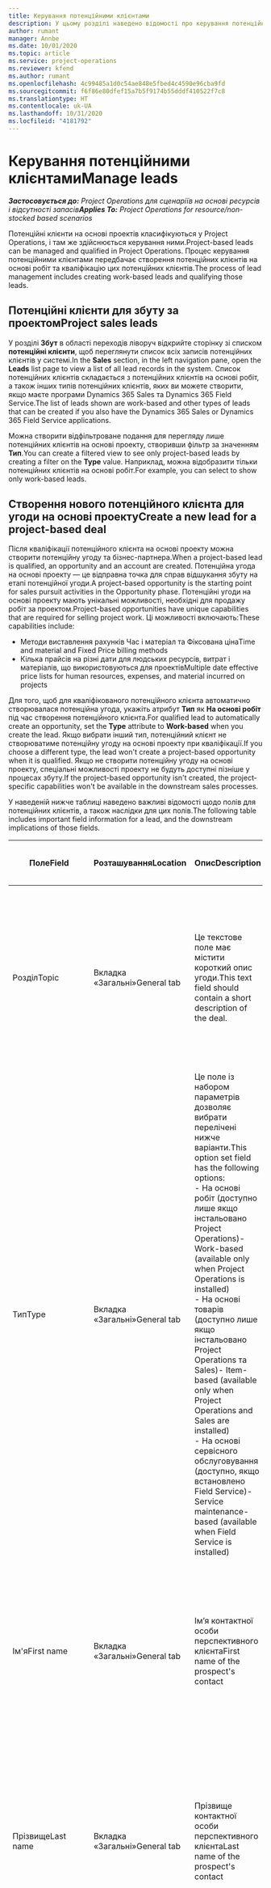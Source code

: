 ```yaml
---
title: Керування потенційними клієнтами
description: У цьому розділі наведено відомості про керування потенційними клієнтами на основі проектів.
author: rumant
manager: Annbe
ms.date: 10/01/2020
ms.topic: article
ms.service: project-operations
ms.reviewer: kfend
ms.author: rumant
ms.openlocfilehash: 4c99485a1d0c54ae848e5fbed4c4590e96cba9fd
ms.sourcegitcommit: f6f86e80dfef15a7b5f9174b55dddf410522f7c8
ms.translationtype: HT
ms.contentlocale: uk-UA
ms.lasthandoff: 10/31/2020
ms.locfileid: "4181792"
---
```

# <a name="manage-leads"></a><span data-ttu-id="63e08-103">Керування потенційними клієнтами</span><span class="sxs-lookup"><span data-stu-id="63e08-103">Manage leads</span></span>

<span data-ttu-id="63e08-104">_**Застосовується до:** Project Operations для сценаріїв на основі ресурсів і відсутності запасів_</span><span class="sxs-lookup"><span data-stu-id="63e08-104">_**Applies To:** Project Operations for resource/non-stocked based scenarios_</span></span>

<span data-ttu-id="63e08-105">Потенційні клієнти на основі проектів класифікуються у Project Operations, і там же здійснюється керування ними.</span><span class="sxs-lookup"><span data-stu-id="63e08-105">Project-based leads can be managed and qualified in Project Operations.</span></span> <span data-ttu-id="63e08-106">Процес керування потенційними клієнтами передбачає створення потенційних клієнтів на основі робіт та кваліфікацію цих потенційних клієнтів.</span><span class="sxs-lookup"><span data-stu-id="63e08-106">The process of lead management includes creating work-based leads and qualifying those leads.</span></span> 

## <a name="project-sales-leads"></a><span data-ttu-id="63e08-107">Потенційні клієнти для збуту за проектом</span><span class="sxs-lookup"><span data-stu-id="63e08-107">Project sales leads</span></span>

<span data-ttu-id="63e08-108">У розділі **Збут** в області переходів ліворуч відкрийте сторінку зі списком **потенційні клієнти**, щоб переглянути список всіх записів потенційних клієнтів у системі.</span><span class="sxs-lookup"><span data-stu-id="63e08-108">In the **Sales** section, in the left navigation pane, open the **Leads** list page to view a list of all lead records in the system.</span></span> <span data-ttu-id="63e08-109">Список потенційних клієнтів складається з потенційних клієнтів на основі робіт, а також інших типів потенційних клієнтів, яких ви можете створити, якщо маєте програми Dynamics 365 Sales та Dynamics 365 Field Service.</span><span class="sxs-lookup"><span data-stu-id="63e08-109">The list of leads shown are work-based and other types of leads that can be created if you also have the Dynamics 365 Sales or Dynamics 365 Field Service applications.</span></span>

<span data-ttu-id="63e08-110">Можна створити відфільтроване подання для перегляду лише потенційних клієнтів на основі проекту, створивши фільтр за значенням **Тип**.</span><span class="sxs-lookup"><span data-stu-id="63e08-110">You can create a filtered view to see only project-based leads by creating a filter on the **Type** value.</span></span> <span data-ttu-id="63e08-111">Наприклад, можна відобразити тільки потенційних клієнтів на основі робіт.</span><span class="sxs-lookup"><span data-stu-id="63e08-111">For example, you can select to show only work-based leads.</span></span>

## <a name="create-a-new-lead-for-a-project-based-deal"></a><span data-ttu-id="63e08-112">Створення нового потенційного клієнта для угоди на основі проекту</span><span class="sxs-lookup"><span data-stu-id="63e08-112">Create a new lead for a project-based deal</span></span>

<span data-ttu-id="63e08-113">Після кваліфікації потенційного клієнта на основі проекту можна створити потенційну угоду та бізнес-партнера.</span><span class="sxs-lookup"><span data-stu-id="63e08-113">When a project-based lead is qualified, an opportunity and an account are created.</span></span> <span data-ttu-id="63e08-114">Потенційна угода на основі проекту — це відправна точка для справ відшукання збуту на етапі потенційної угоди.</span><span class="sxs-lookup"><span data-stu-id="63e08-114">A project-based opportunity is the starting point for sales pursuit activities in the Opportunity phase.</span></span> <span data-ttu-id="63e08-115">Потенційні угоди на основі проекту мають унікальні можливості, необхідні для продажу робіт за проектом.</span><span class="sxs-lookup"><span data-stu-id="63e08-115">Project-based opportunities have unique capabilities that are required for selling project work.</span></span> <span data-ttu-id="63e08-116">Ці можливості включають:</span><span class="sxs-lookup"><span data-stu-id="63e08-116">These capabilities include:</span></span>

- <span data-ttu-id="63e08-117">Методи виставлення рахунків Час і матеріал та Фіксована ціна</span><span class="sxs-lookup"><span data-stu-id="63e08-117">Time and material and Fixed Price billing methods</span></span>
- <span data-ttu-id="63e08-118">Кілька прайсів на різні дати для людських ресурсів, витрат і матеріалів, що використовуються для проектів</span><span class="sxs-lookup"><span data-stu-id="63e08-118">Multiple date effective price lists for human resources, expenses, and material incurred on projects</span></span>

<span data-ttu-id="63e08-119">Для того, щоб для кваліфікованого потенційного клієнта автоматично створювалася потенційна угода, укажіть атрибут **Тип** як **На основі робіт** під час створення потенційного клієнта.</span><span class="sxs-lookup"><span data-stu-id="63e08-119">For qualified lead to automatically create an opportunity, set the **Type** attribute to **Work-based** when you create the lead.</span></span> <span data-ttu-id="63e08-120">Якщо вибрати інший тип, потенційний клієнт не створюватиме потенційну угоду на основі проекту при кваліфікації.</span><span class="sxs-lookup"><span data-stu-id="63e08-120">If you choose a different type, the lead won't create a project-based opportunity when it is qualified.</span></span> <span data-ttu-id="63e08-121">Якщо не створити потенційну угоду на основі проекту, спеціальні можливості проекту не будуть доступні пізніше у процесах збуту.</span><span class="sxs-lookup"><span data-stu-id="63e08-121">If the project-based opportunity isn't created, the project-specific capabilities won't be available in the downstream sales processes.</span></span>

<span data-ttu-id="63e08-122">У наведеній нижче таблиці наведено важливі відомості щодо полів для потенційних клієнтів, а також наслідки для цих полів.</span><span class="sxs-lookup"><span data-stu-id="63e08-122">The following table includes important field information for a lead, and the downstream implications of those fields.</span></span>
 
| <span data-ttu-id="63e08-123">**Поле**</span><span class="sxs-lookup"><span data-stu-id="63e08-123">**Field**</span></span> | <span data-ttu-id="63e08-124">**Розташування**</span><span class="sxs-lookup"><span data-stu-id="63e08-124">**Location**</span></span> | <span data-ttu-id="63e08-125">**Опис**</span><span class="sxs-lookup"><span data-stu-id="63e08-125">**Description**</span></span> | <span data-ttu-id="63e08-126">**Вплив на наступні етапи**</span><span class="sxs-lookup"><span data-stu-id="63e08-126">**Downstream impact**</span></span> |
| --- | --- | --- | --- |
| <span data-ttu-id="63e08-127">Розділ</span><span class="sxs-lookup"><span data-stu-id="63e08-127">Topic</span></span> | <span data-ttu-id="63e08-128">Вкладка «Загальні»</span><span class="sxs-lookup"><span data-stu-id="63e08-128">General tab</span></span> | <span data-ttu-id="63e08-129">Це текстове поле має містити короткий опис угоди.</span><span class="sxs-lookup"><span data-stu-id="63e08-129">This text field should contain a short description of the deal.</span></span> | <span data-ttu-id="63e08-130">Тема потенційного клієнта за замовчуванням вважатиметься темою потенційної угоди, іменем цінової пропозиції та сервісного договору проекту.</span><span class="sxs-lookup"><span data-stu-id="63e08-130">The topic of the lead will default as the topic of the Opportunity, and the Name of Quote and Project contract.</span></span> |
| <span data-ttu-id="63e08-131">Тип</span><span class="sxs-lookup"><span data-stu-id="63e08-131">Type</span></span> | <span data-ttu-id="63e08-132">Вкладка «Загальні»</span><span class="sxs-lookup"><span data-stu-id="63e08-132">General tab</span></span> | <span data-ttu-id="63e08-133">Це поле із набором параметрів дозволяє вибрати перелічені нижче варіанти.</span><span class="sxs-lookup"><span data-stu-id="63e08-133">This option set field has the following options:</span></span></br><span data-ttu-id="63e08-134">- На основі робіт (доступно лише якщо інстальовано Project Operations)</span><span class="sxs-lookup"><span data-stu-id="63e08-134">- Work-based (available only when Project Operations is installed)</span></span></br><span data-ttu-id="63e08-135">- На основі товарів (доступно лише якщо інстальовано Project Operations та Sales)</span><span class="sxs-lookup"><span data-stu-id="63e08-135">- Item-based (available only when Project Operations and Sales are installed)</span></span></br><span data-ttu-id="63e08-136">- На основі сервісного обслуговування (доступно, якщо встановлено Field Service)</span><span class="sxs-lookup"><span data-stu-id="63e08-136">- Service maintenance-based (available when Field Service is installed)</span></span> | <span data-ttu-id="63e08-137">Якщо значення цього поля вказано як **На основі робіт** для потенційного клієнта, потенційних клієнт класифікується для створення потенційної угоди на основі проекту.</span><span class="sxs-lookup"><span data-stu-id="63e08-137">When the value of this field is set to **Work-based** on the lead, the lead is qualified to create a Project-based Opportunity.</span></span> <span data-ttu-id="63e08-138">Потенційна угода на основі проекту потрібна для того, щоб дозволити усі спеціальні розширення та функції на основі проекту пізніше у процесі збуту для цієї угоди.</span><span class="sxs-lookup"><span data-stu-id="63e08-138">A project-based opportunity is required to enable all project-specific extensions and functionality in the downstream sales process for this deal.</span></span> |
| <span data-ttu-id="63e08-139">Ім'я</span><span class="sxs-lookup"><span data-stu-id="63e08-139">First name</span></span> | <span data-ttu-id="63e08-140">Вкладка «Загальні»</span><span class="sxs-lookup"><span data-stu-id="63e08-140">General tab</span></span> | <span data-ttu-id="63e08-141">Ім’я контактної особи перспективного клієнта</span><span class="sxs-lookup"><span data-stu-id="63e08-141">First name of the prospect's contact</span></span> | <span data-ttu-id="63e08-142">Після кваліфікації потенційного клієнта створюються бізнес-партнера, контактна особа та потенційна угода.</span><span class="sxs-lookup"><span data-stu-id="63e08-142">When the lead is qualified, an account, contact, and opportunity are created.</span></span> <span data-ttu-id="63e08-143">Ім'я контактної особи буде значенням, що задано тут.</span><span class="sxs-lookup"><span data-stu-id="63e08-143">The first name of the contact is the value set here.</span></span> |
| <span data-ttu-id="63e08-144">Прізвище</span><span class="sxs-lookup"><span data-stu-id="63e08-144">Last name</span></span> | <span data-ttu-id="63e08-145">Вкладка «Загальні»</span><span class="sxs-lookup"><span data-stu-id="63e08-145">General tab</span></span> | <span data-ttu-id="63e08-146">Прізвище контактної особи перспективного клієнта</span><span class="sxs-lookup"><span data-stu-id="63e08-146">Last name of the prospect's contact</span></span> | <span data-ttu-id="63e08-147">Після кваліфікації потенційного клієнта створюються бізнес-партнера, контактна особа та потенційна угода.</span><span class="sxs-lookup"><span data-stu-id="63e08-147">When the lead is qualified, an account, contact, and opportunity are created.</span></span> <span data-ttu-id="63e08-148">Прізвище контактної особи буде значенням, заданим тут.</span><span class="sxs-lookup"><span data-stu-id="63e08-148">The last name of the contact the value set here.</span></span> |
| <span data-ttu-id="63e08-149">Компанія</span><span class="sxs-lookup"><span data-stu-id="63e08-149">Company</span></span> | <span data-ttu-id="63e08-150">Вкладка «Загальні»</span><span class="sxs-lookup"><span data-stu-id="63e08-150">General tab</span></span> | <span data-ttu-id="63e08-151">Назва компанії, у якій працює перспективний клієнт</span><span class="sxs-lookup"><span data-stu-id="63e08-151">Name of the prospect customer's company</span></span> | <span data-ttu-id="63e08-152">Після кваліфікації потенційного клієнта створюються бізнес-партнера, контактна особа та потенційна угода.</span><span class="sxs-lookup"><span data-stu-id="63e08-152">When the lead is qualified, an account, contact, and opportunity are created.</span></span> <span data-ttu-id="63e08-153">Ім'я створеного бізнес-партнера буде значенням, заданим тут.</span><span class="sxs-lookup"><span data-stu-id="63e08-153">The name of the account created the value set here.</span></span> |
| <span data-ttu-id="63e08-154">Валюта</span><span class="sxs-lookup"><span data-stu-id="63e08-154">Currency</span></span> | <span data-ttu-id="63e08-155">Вкладка "Відомості"</span><span class="sxs-lookup"><span data-stu-id="63e08-155">Details tab</span></span> | <span data-ttu-id="63e08-156">Грошова одиниця перспективного клієнта</span><span class="sxs-lookup"><span data-stu-id="63e08-156">Prospect customer's currency</span></span> | <span data-ttu-id="63e08-157">Після кваліфікації потенційного клієнта створюються бізнес-партнера, контактна особа та потенційна угода.</span><span class="sxs-lookup"><span data-stu-id="63e08-157">When the lead is qualified, an account, contact, and opportunity are created.</span></span> <span data-ttu-id="63e08-158">Грошова одиниця створеного бізнес-партнера буде значенням, заданим тут.</span><span class="sxs-lookup"><span data-stu-id="63e08-158">The currency of the account created is the value set here.</span></span> |

## <a name="qualify-a-new-project-based-lead"></a><span data-ttu-id="63e08-159">Кваліфікація нового потенційного клієнта на основі проекту</span><span class="sxs-lookup"><span data-stu-id="63e08-159">Qualify a new project-based lead</span></span>

<span data-ttu-id="63e08-160">Потенційні клієнти, для яких значення **Тип** вказано як **На основі робіт**, називаються потенційними клієнтами на основі проекту.</span><span class="sxs-lookup"><span data-stu-id="63e08-160">Leads that have the **Type** value set to **Work-based** are called project-based leads.</span></span> <span data-ttu-id="63e08-161">Після кваліфікації потенційного клієнта на основі проекту створюються перелічені нижче елементи.</span><span class="sxs-lookup"><span data-stu-id="63e08-161">When a project-based lead is qualified, the following is created:</span></span>

- <span data-ttu-id="63e08-162">Бізнес-партнер, в якому використовується поле **Компанія** з потенційного клієнта.</span><span class="sxs-lookup"><span data-stu-id="63e08-162">An account that uses the **Company** field from the lead.</span></span>
- <span data-ttu-id="63e08-163">Запис контактної особи, зв'язаний з бізнес-партнером на основі значень у полях **Ім'я** і **Прізвище** потенційного клієнта.</span><span class="sxs-lookup"><span data-stu-id="63e08-163">A contact record associated to the account based on the values in the **First Name** and **Last Name** fields on the lead.</span></span>
- <span data-ttu-id="63e08-164">Потенційна угода на основі проекту, в якій поле **Тип** задано як **На основі робіт**.</span><span class="sxs-lookup"><span data-stu-id="63e08-164">A project-based opportunity that has the **Type** field set to &quot;**Wwork-based**.</span></span>

<span data-ttu-id="63e08-165">Докладні відомості про кваліфікування потенційних клієнтів див. у розділі [Кваліфікування або перетворення потенційних клієнтів](https://docs.microsoft.com/dynamics365/sales-enterprise/qualify-lead-convert-opportunity-sales).</span><span class="sxs-lookup"><span data-stu-id="63e08-165">For more detailed information on qualifying leads, see[Qualify or convert leads](https://docs.microsoft.com/dynamics365/sales-enterprise/qualify-lead-convert-opportunity-sales).</span></span>

## <a name="lead-qualification-and-legal-entity-information"></a><span data-ttu-id="63e08-166">Відомості про кваліфікування потенційних клієнтів та юридичні особи</span><span class="sxs-lookup"><span data-stu-id="63e08-166">Lead qualification and legal entity information</span></span> 

<span data-ttu-id="63e08-167">Під час роботи Project Operations у режимі розгортання Project Operations для сценаріїв на основі ресурсів і відсутності запасів, для кожного клієнта та потенційної угоди потребуватиметься набір полів **Відповідальна компанія**.</span><span class="sxs-lookup"><span data-stu-id="63e08-167">When you run Project Operations using the deployment mode, Project Operations for resource/non-stocked based scenarios, each customer and opportunity will require having the **Owning Company** field set.</span></span> <span data-ttu-id="63e08-168">Відповідальна компанія — це юридична особа у вашій організації, яка відповідає за виконання проекту.</span><span class="sxs-lookup"><span data-stu-id="63e08-168">The Owning company is a legal entity in your organization that owns the delivery of the project.</span></span> <span data-ttu-id="63e08-169">Для кожного клієнта або бізнес-партнера з типом зв'язку «клієнт» повинен мати у значенні поля **Відповідальна компанія** юридичну особу, яка підписує договір та веде переговори із клієнтом.</span><span class="sxs-lookup"><span data-stu-id="63e08-169">Each customer, or account with relationship type of customer, must have the **Owning Company** field value set to the legal entity that contracts and negotiates with this customer.</span></span> <span data-ttu-id="63e08-170">Клієнт може належати лише до однієї юридичної особи.</span><span class="sxs-lookup"><span data-stu-id="63e08-170">A customer can only be in one legal entity.</span></span>

<span data-ttu-id="63e08-171">Після кваліфікації потенційного клієнта створені записи клієнта та потенційної угоди матимуть значення поля **Відповідальна компанія**, задане як компанія поточного запису ресурсу користувача, доступного для резервування.</span><span class="sxs-lookup"><span data-stu-id="63e08-171">When a lead is qualified, the customer and opportunity records created will have the **Owning Company** field set to the company of the current user's bookable resource record.</span></span>

<span data-ttu-id="63e08-172">Якщо запис доступного для резервування ресурсу для поточного користувача буде порожнім, то значення поля **Відповідальна компанія** запису користувача використовуватиметься для встановлення значень для замовчуванням для записів користувача та потенційної угоди.</span><span class="sxs-lookup"><span data-stu-id="63e08-172">If the current user's bookable resource record is empty, then the **Owning Company** field value on the user record is used to default on the customer and the opportunity records.</span></span>

## <a name="business-process-flow-for-project-based-deals"></a><span data-ttu-id="63e08-173">Потік бізнес-процесу для угод на основі проектів</span><span class="sxs-lookup"><span data-stu-id="63e08-173">Business process flow for project-based deals</span></span>

<span data-ttu-id="63e08-174">Для угод на основі проектів у Project Operations підтримуються перелічені нижче потоки бізнес-процесів.</span><span class="sxs-lookup"><span data-stu-id="63e08-174">The following business process flows are supported for project-based deals in Project Operations:</span></span>

- <span data-ttu-id="63e08-175">Бізнес-процес з перетворенням потенційного клієнта на потенційну угоду</span><span class="sxs-lookup"><span data-stu-id="63e08-175">Lead to Opportunity business process</span></span>
- <span data-ttu-id="63e08-176">Процес збуту для потенційної угоди</span><span class="sxs-lookup"><span data-stu-id="63e08-176">Opportunity sales process</span></span>

<span data-ttu-id="63e08-177">Бізнес-процес для потенційної угоди має перелічені нижче стадії.</span><span class="sxs-lookup"><span data-stu-id="63e08-177">The Lead to Opportunity business process supports the following stages:</span></span>

| <span data-ttu-id="63e08-178">Назва стадії</span><span class="sxs-lookup"><span data-stu-id="63e08-178">Stage name</span></span> | <span data-ttu-id="63e08-179">Зіставлена сутність</span><span class="sxs-lookup"><span data-stu-id="63e08-179">Mapped entity</span></span> | <span data-ttu-id="63e08-180">Функціональність</span><span class="sxs-lookup"><span data-stu-id="63e08-180">Functionality</span></span> |
| --- | --- | --- |
| <span data-ttu-id="63e08-181">Кваліфікувати</span><span class="sxs-lookup"><span data-stu-id="63e08-181">Qualify</span></span> | <span data-ttu-id="63e08-182">потенційних клієнтів</span><span class="sxs-lookup"><span data-stu-id="63e08-182">Lead</span></span> | <span data-ttu-id="63e08-183">Кваліфікуйте потенційного клієнта, щоб створити бізнес-партнера, контактну особу та потенційну угоду.</span><span class="sxs-lookup"><span data-stu-id="63e08-183">Qualify the lead to create an account, contact, and an opportunity.</span></span> |
| <span data-ttu-id="63e08-184">Розробити</span><span class="sxs-lookup"><span data-stu-id="63e08-184">Develop</span></span> | <span data-ttu-id="63e08-185">потенційних угод</span><span class="sxs-lookup"><span data-stu-id="63e08-185">Opportunity</span></span> | <span data-ttu-id="63e08-186">Розробіть потенційну угоду, щоб додати докладні відомості про супутню роботу, ключові зацікавлені сторони та конкуренцію.</span><span class="sxs-lookup"><span data-stu-id="63e08-186">Develop the opportunity to add more information on the work involved, key stakeholders, and competition.</span></span> |
| <span data-ttu-id="63e08-187">Запропонувати</span><span class="sxs-lookup"><span data-stu-id="63e08-187">Propose</span></span> | <span data-ttu-id="63e08-188">потенційних угод</span><span class="sxs-lookup"><span data-stu-id="63e08-188">Opportunity</span></span> | <span data-ttu-id="63e08-189">Розробіть пропозицію та отримайте схвалення від команди внутрішнього контролю.</span><span class="sxs-lookup"><span data-stu-id="63e08-189">Develop the proposal and get approval from the internal review team.</span></span> |
| <span data-ttu-id="63e08-190">Закриття</span><span class="sxs-lookup"><span data-stu-id="63e08-190">Close</span></span> | <span data-ttu-id="63e08-191">потенційних угод</span><span class="sxs-lookup"><span data-stu-id="63e08-191">Opportunity</span></span> | <span data-ttu-id="63e08-192">Виграйте потенційну угоду, щоб закрити угоду.</span><span class="sxs-lookup"><span data-stu-id="63e08-192">Win the opportunity to close the deal.</span></span> |
